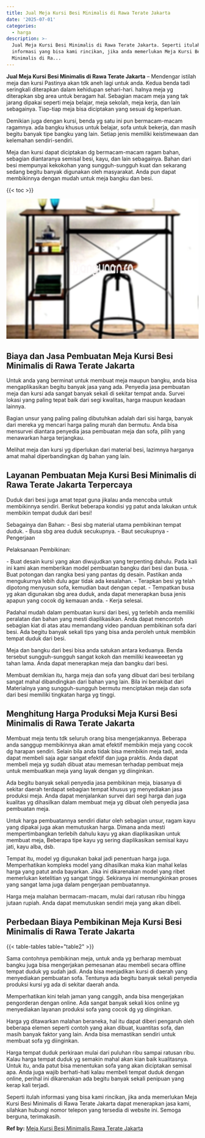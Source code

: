 ```yaml
---
title: Jual Meja Kursi Besi Minimalis di Rawa Terate Jakarta
date: '2025-07-01'
categories:
  - harga
description: >-
  Jual Meja Kursi Besi Minimalis di Rawa Terate Jakarta. Seperti itulah
  informasi yang bisa kami rincikan, jika anda memerlukan Meja Kursi Besi
  Minimalis di Ra...
---
```


**Jual Meja Kursi Besi Minimalis di Rawa Terate Jakarta** – Mendengar istilah meja dan kursi Pastinya akan tdk aneh lagi untuk anda. Kedua benda tadi seringkali diterapkan dalam kehidupan sehari-hari. halnya meja yg diterapkan sbg area untuk beragam hal. Sebagian macam meja yang tak jarang dipakai seperti meja belajar, meja sekolah, meja kerja, dan lain sebagainya. Tiap-tiap meja bisa diciptakan yang sesuai dg keperluan.

Demikian juga dengan kursi, benda yg satu ini pun bermacam-macam ragamnya. ada bangku khusus untuk belajar, sofa untuk bekerja, dan masih begitu banyak tipe bangku yang lain. Setiap jenis memiliki keistimewaan dan kelemahan sendiri-sendiri.

Meja dan kursi dapat diciptakan dg bermacam-macam ragam bahan, sebagian diantaranya semisal besi, kayu, dan lain sebagainya. Bahan dari besi mempunyai kekokohan yang sungguh-sungguh kuat dan sekarang sedang begitu banyak digunakan oleh masyarakat. Anda pun dapat membikinnya dengan mudah untuk meja bangku dan besi.

{{< toc >}}

![Jual Meja Kursi Besi Minimalis di Rawa Terate Jakarta](/images/jual-meja-besi-murah24.png)

## Biaya dan Jasa Pembuatan Meja Kursi Besi Minimalis di Rawa Terate Jakarta

Untuk anda yang berminat untuk membuat meja maupun bangku, anda bisa mengaplikasikan begitu banyak jasa yang ada. Penyedia jasa pembuatan meja dan kursi ada sangat banyak sekali di sekitar tempat anda. Survei lokasi yang paling tepat baik dari segi kwalitas, harga maupun keadaan lainnya.

Bagian unsur yang paling paling dibutuhkan adalah dari sisi harga, banyak dari mereka yg mencari harga paling murah dan bermutu. Anda bisa mensurvei diantara penyedia jasa pembuatan meja dan sofa, pilih yang menawarkan harga terjangkau.

Melihat meja dan kursi yg diperlukan dari material besi, lazimnya harganya amat mahal diperbandingkan dg bahan yang lain.

## Layanan Pembuatan Meja Kursi Besi Minimalis di Rawa Terate Jakarta Terpercaya

Duduk dari besi juga amat tepat guna jikalau anda mencoba untuk membikinnya sendiri. Berikut beberapa kondisi yg patut anda lakukan untuk membikin tempat duduk dari besi!

Sebagainya dan Bahan: - Besi sbg material utama pembikinan tempat duduk. - Busa sbg area duduk secukupnya. - Baut secukupnya - Pengerjaan

Pelaksanaan Pembikinan:

\- Buat desain kursi yang akan diwujudkan yang terpenting dahulu. Pada kali ini kami akan memberikan model pembuatan bangku dari besi dan busa. - Buat potongan dan rangka besi yang pantas dg desain. Pastikan anda mengukurnya lebih dulu agar tidak ada kesalahan. - Terapkan besi yg telah dipotong menyusun sofa, kemudian baut dengan cepat. - Tempatkan busa yg akan digunakan sbg area duduk, anda dapat menerapkan busa jenis apapun yang cocok dg kemauan anda. - Kerja selesai.

Padahal mudah dalam pembuatan kursi dari besi, yg terlebih anda memiliki peralatan dan bahan yang mesti diaplikasikan. Anda dapat mencontoh sebagian kiat di atas atau memandang video panduan pembikinan sofa dari besi. Ada begitu banyak sekali tips yang bisa anda peroleh untuk membikin tempat duduk dari besi.

Meja dan bangku dari besi bisa anda satukan antara keduanya. Benda tersebut sungguh-sungguh sangat kokoh dan memiliki keaweeetan yg tahan lama. Anda dapat menerapkan meja dan bangku dari besi.

Membuat demikian itu, harga meja dan sofa yang dibuat dari besi terbilang sangat mahal dibandingkan dari bahan yang lain. Bila ini berakibat dari Materialnya yang sungguh-sungguh bermutu menciptakan meja dan sofa dari besi memiliki tingkatan harga yg tinggi.

## Menghitung Harga Produksi Meja Kursi Besi Minimalis di Rawa Terate Jakarta

Membuat meja tentu tdk seluruh orang bisa mengerjakannya. Beberapa anda sanggup membikinnya akan amat efektif membikin meja yang cocok dg harapan sendiri. Selain bila anda tidak bisa membikin meja tadi, anda dapat membeli saja agar sangat efektif dan juga praktis. Anda dapat membeli meja yg sudah dibuat atau memesan terhadap pembuat meja untuk membuatkan meja yang layak dengan yg diinginkan.

Ada begitu banyak sekali penyedia jasa pembikinan meja, biasanya di sekitar daerah terdapat sebagian tempat khusus yg menyediakan jasa produksi meja. Anda dapat menjalankan survei dari segi harga dan juga kualitas yg dihasilkan dalam membuat meja yg dibuat oleh penyedia jasa pembuatan meja.

Untuk harga pembuatannya sendiri diatur oleh sebagian unsur, ragam kayu yang dipakai juga akan memutuskan harga. Dimana anda mesti mempertimbangkan terlebih dahulu kayu yg akan diaplikasikan untuk membuat meja, Beberapa tipe kayu yg sering diaplikasikan semisal kayu jati, kayu alba, dsb.

Tempat itu, model yg digunakan bakal jadi penentuan harga juga. Memperhatikan kompleks model yang dihasilkan maka kian mahal kelas harga yang patut anda bayarkan. Jika ini dikarenakan model yang ribet memerlukan ketelitian yg sangat tinggi. Sekiranya ini memungkinkan proses yang sangat lama juga dalam pengerjaan pembuatannya.

Harga meja malahan bermacam-macam, mulai dari ratusan ribu hingga jutaan rupiah. Anda dapat memutuskan sendiri meja yang akan dibeli.

## Perbedaan Biaya Pembikinan Meja Kursi Besi Minimalis di Rawa Terate Jakarta

{{< table-tables table="table2" >}}

Sama contohnya pembikinan meja, untuk anda yg berharap membuat bangku juga bisa mengerjakan pemesanan atau membeli secara offline tempat duduk yg sudah jadi. Anda bisa menjadikan kursi di daerah yang menyediakan pembuatan sofa. Tentunya ada begitu banyak sekali penyedia produksi kursi yg ada di sekitar daerah anda.

Memperhatikan kini telah jaman yang canggih, anda bisa mengerjakan pengorderan dengan online. Ada sangat banyak sekali kios online yg menyediakan layanan produksi sofa yang cocok dg yg diinginkan.

Harga yg ditawarkan malahan beraneka, hal itu dapat diberi pengaruh oleh beberapa elemen seperti contoh yang akan dibuat, kuantitas sofa, dan masih banyak faktor yang lain. Anda bisa memastikan sendiri untuk membuat sofa yg diinginkan.

Harga tempat duduk perkiraan mulai dari puluhan ribu sampai ratusan ribu. Kalau harga tempat duduk yg semakin mahal akan kian baik kualitasnya. Untuk itu, anda patut bisa menentukan sofa yang akan diciptakan semisal apa. Anda juga wajib berhati-hati kalau membeli tempat duduk dengan online, perihal ini dikarenakan ada begitu banyak sekali penipuan yang kerap kali terjadi.

Seperti itulah informasi yang bisa kami rincikan, jika anda memerlukan Meja Kursi Besi Minimalis di Rawa Terate Jakarta dapat menerapkan jasa kami, silahkan hubungi nomor telepon yang tersedia di website ini. Semoga berguna, terimakasih.

**Ref by:** [Meja Kursi Besi Minimalis Rawa Terate Jakarta](https://id.wikipedia.org/wiki/Meja)
